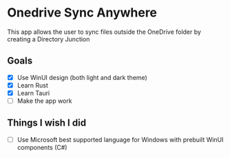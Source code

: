 # Onedrive Sync Anywhere

This app allows the user to sync files outside the OneDrive folder by creating a Directory Junction

## Goals

- [x] Use WinUI design (both light and dark theme)
- [x] Learn Rust
- [x] Learn Tauri
- [ ] Make the app work

## Things I wish I did

- [ ] Use Microsoft best supported language for Windows with prebuilt WinUI components (C#)
